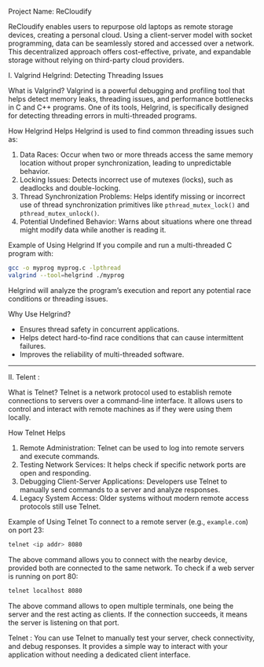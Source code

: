 Project Name: ReCloudify

ReCloudify enables users to repurpose old laptops as remote storage devices, creating a personal cloud. Using a client-server model with socket programming, data can be seamlessly stored and accessed over a network. This decentralized approach offers cost-effective, private, and expandable storage without relying on third-party cloud providers.

I. Valgrind Helgrind: Detecting Threading Issues

What is Valgrind?
Valgrind is a powerful debugging and profiling tool that helps detect memory leaks, threading issues, and performance bottlenecks in C and C++ programs. One of its tools, Helgrind, is specifically designed for detecting threading errors in multi-threaded programs.

How Helgrind Helps
Helgrind is used to find common threading issues such as:  

1. Data Races: Occur when two or more threads access the same memory location without proper synchronization, leading to unpredictable behavior.  
2. Locking Issues: Detects incorrect use of mutexes (locks), such as deadlocks and double-locking.  
3. Thread Synchronization Problems: Helps identify missing or incorrect use of thread synchronization primitives like `pthread_mutex_lock()` and `pthread_mutex_unlock()`.  
4. Potential Undefined Behavior: Warns about situations where one thread might modify data while another is reading it.  

Example of Using Helgrind 
If you compile and run a multi-threaded C program with:  
```bash
gcc -o myprog myprog.c -lpthread
valgrind --tool=helgrind ./myprog
```  
Helgrind will analyze the program’s execution and report any potential race conditions or threading issues.  

Why Use Helgrind?
- Ensures thread safety in concurrent applications.  
- Helps detect hard-to-find race conditions that can cause intermittent failures.  
- Improves the reliability of multi-threaded software.  

---

II. Telent :

What is Telnet? 
Telnet is a network protocol used to establish remote connections to servers over a command-line interface. It allows users to control and interact with remote machines as if they were using them locally.

How Telnet Helps
1. Remote Administration: Telnet can be used to log into remote servers and execute commands.  
2. Testing Network Services: It helps check if specific network ports are open and responding.  
3. Debugging Client-Server Applications: Developers use Telnet to manually send commands to a server and analyze responses.  
4. Legacy System Access: Older systems without modern remote access protocols still use Telnet.  

Example of Using Telnet
To connect to a remote server (e.g., `example.com`) on port 23:  
```bash
telnet <ip addr> 8080
```  
The above command allows you to connect with the nearby device, provided both are connected to the same network. To check if a web server is running on port 80:  
```bash
telnet localhost 8080
```  
The above command allows to open multiple terminals, one being the server and the rest acting as clients. If the connection succeeds, it means the server is listening on that port.  

Telnet : 
You can use Telnet to manually test your server, check connectivity, and debug responses. It provides a simple way to interact with your application without needing a dedicated client interface.
